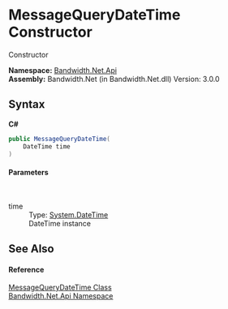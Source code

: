 ﻿# MessageQueryDateTime Constructor 
 

Constructor

**Namespace:**&nbsp;<a href ="N_Bandwidth_Net_Api.md">Bandwidth.Net.Api</a><br />**Assembly:**&nbsp;Bandwidth.Net (in Bandwidth.Net.dll) Version: 3.0.0

## Syntax

**C#**<br />
``` C#
public MessageQueryDateTime(
	DateTime time
)
```


#### Parameters
&nbsp;<dl><dt>time</dt><dd>Type: <a href="http://msdn2.microsoft.com/en-us/library/03ybds8y" target="_blank">System.DateTime</a><br />DateTime instance</dd></dl>

## See Also


#### Reference
<a href ="T_Bandwidth_Net_Api_MessageQueryDateTime.md">MessageQueryDateTime Class</a><br /><a href ="N_Bandwidth_Net_Api.md">Bandwidth.Net.Api Namespace</a><br />
